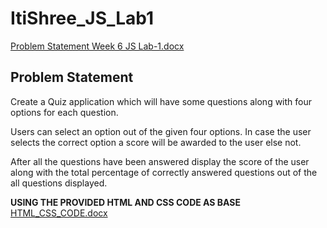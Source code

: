 # ItiShree_JS_Lab1

[Problem Statement Week 6 JS Lab-1.docx](https://github.com/user-attachments/files/16045036/Problem.Statement.Week.6.JS.Lab-1.docx)

<h2><b></b>Problem Statement</b></h2>

Create a Quiz application which will have some questions along with four options for each question.

Users can select an option out of the given four options. In case the user selects the correct option  a score will be awarded to the user else not.

After all the questions have been answered display the score of the user along with the total percentage of correctly answered questions out of the all questions displayed.

<b>USING THE PROVIDED HTML AND CSS CODE AS BASE </b>
[HTML_CSS_CODE.docx](https://github.com/user-attachments/files/16045070/HTML_CSS_CODE.docx)
